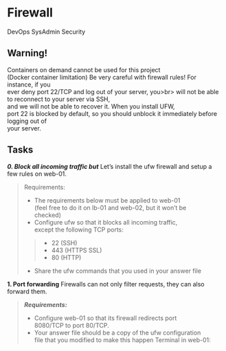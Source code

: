 # Firewall
DevOps  SysAdmin  Security

## **Warning!**
Containers on demand cannot be used for this project <br>(Docker container limitation)
Be very careful with firewall rules! For instance, if you <br>ever deny port 22/TCP and log out of your server, you>br> will not be able to reconnect to your server via SSH, <br>and we will not be able to recover it. When you install UFW, <br>port 22 is blocked by default, so you should unblock it immediately before logging out of <br>your server.

## Tasks
***0. Block all incoming traffic but***
Let’s install the ufw firewall and setup a few rules on web-01.
> Requirements:
> - The requirements below must be applied to web-01 <br>(feel free to do it on lb-01 and web-02, but it won’t be<br> checked)
> - Configure ufw so that it blocks all incoming traffic, <br>except the following TCP ports:
>> - 22 (SSH)
>> - 443 (HTTPS SSL)
>> - 80 (HTTP)
> - Share the ufw commands that you used in your answer file

**1. Port forwarding**
Firewalls can not only filter requests, they can also forward them.
> ***Requirements:***
> - Configure web-01 so that its firewall redirects port <br>8080/TCP to port 80/TCP.
> - Your answer file should be a copy of the ufw configuration <br>file that you modified to make this happen
> Terminal in web-01:
